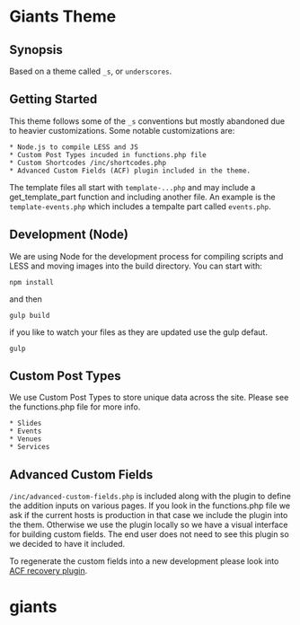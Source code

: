 Giants Theme
============

## Synopsis

Based on a theme called `_s`, or `underscores`.

## Getting Started

This theme follows some of the `_s` conventions but mostly abandoned due to heavier customizations. Some notable customizations are:

	* Node.js to compile LESS and JS
	* Custom Post Types incuded in functions.php file
	* Custom Shortcodes /inc/shortcodes.php
	* Advanced Custom Fields (ACF) plugin included in the theme. 

The template files all start with `template-...php` and may include a get_template_part function and including another file. An example is the `template-events.php` which includes a tempalte part called `events.php`.

## Development (Node)

We are using Node for the development process for compiling scripts and LESS and moving images into the build directory. You can start with:

`npm install`

and then

`gulp build`

if you like to watch your files as they are updated use the gulp defaut.

`gulp`

## Custom Post Types

We use Custom Post Types to store unique data across the site. Please see the functions.php file for more info.

	* Slides
	* Events
	* Venues
	* Services


## Advanced Custom Fields

`/inc/advanced-custom-fields.php` is included along with the plugin to define the addition inputs on various pages. If you look in the functions.php file we ask if the current hosts is production in that case we include the plugin into the them. Otherwise we use the plugin locally so we have a visual interface for building custom fields. The end user does not need to see this plugin so we decided to have it included. 

To regenerate the custom fields into a new development please look into [ACF recovery plugin](https://github.com/seamusleahy/ACF-PHP-Recovery).

# giants
